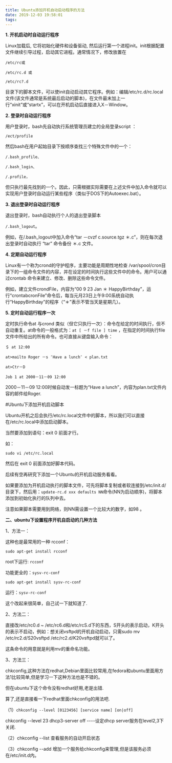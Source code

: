 ```yaml
---
title: Ubuntu添加开机自动启动程序的方法
date: 2019-12-03 19:58:01
tags:
---
```

**1. 开机启动时自动运行程序**

Linux加载后, 它将初始化硬件和设备驱动, 然后运行第一个进程init。init根据配置文件继续引导过程，启动其它进程。通常情况下，修改放置在

`/etc/rc或`

`/etc/rc.d 或`

`/etc/rc?.d`

目录下的脚本文件，可以使init自动启动其它程序。例如：编辑/etc/rc.d/rc.local 文件(该文件通常是系统最后启动的脚本)，在文件最末加上一行“xinit”或“startx”，可以在开机启动后直接进入X－Window。

**2. 登录时自动运行程序**

用户登录时，bash先自动执行系统管理员建立的全局登录script ：

`/ect/profile`

然后bash在用户起始目录下按顺序查找三个特殊文件中的一个：

`/.bash_profile、`

`/.bash_login、`

`/.profile，`

但只执行最先找到的一个。因此，只需根据实际需要在上述文件中加入命令就可以实现用户登录时自动运行某些程序（类似于DOS下的Autoexec.bat）。

**3. 退出登录时自动运行程序**

退出登录时，bash自动执行个人的退出登录脚本

`/.bash_logout`。

例如，在/.bash_logout中加入命令“tar －cvzf c.source.tgz ＊.c”，则在每次退出登录时自动执行 “tar” 命令备份 ＊.c 文件。

**4. 定期自动运行程序**

Linux有一个称为crond的守护程序，主要功能是周期性地检查 /var/spool/cron目录下的一组命令文件的内容，并在设定的时间执行这些文件中的命令。用户可以通过crontab 命令来建立、修改、删除这些命令文件。

例如，建立文件crondFile，内容为“00 9 23 Jan ＊ HappyBirthday”，运行“crontabcronFile”命令后，每当元月23日上午9:00系统自动执行“HappyBirthday”的程序（“＊”表示不管当天是星期几）。

**5. 定时自动运行程序一次**

定时执行命令at 与crond 类似（但它只执行一次）：命令在给定的时间执行，但不自动重复。at命令的一般格式为：`at [ －f file ] time` ，在指定的时间执行file文件中所给出的所有命令。也可直接从键盘输入命令：

`＄ at 12:00`

`at>mailto Roger －s ″Have a lunch″ < plan.txt`

`at>Ctr－D`

`Job 1 at 2000－11－09 12:00`

2000－11－09 12:00时候自动发一标题为“Have a lunch”，内容为plan.txt文件内容的邮件给Roger.





#Ubuntu下添加开机启动脚本

Ubuntu开机之后会执行/etc/rc.local文件中的脚本，所以我们可以直接在/etc/rc.local中添加启动脚本。

当然要添加到语句：exit 0 前面才行。

如：

`sudo vi /etc/rc.local`

然后在 exit 0 前面添加好脚本代码。

后续有空再研究下添加一个Ubuntu的开机启动服务看看。

如果要添加为开机启动执行的脚本文件，可先将脚本复制或者软连接到/etc/init.d/目录下，然后用：`update-rc.d xxx defaults NN`命令(NN为启动顺序)，将脚本添加到初始化执行的队列中去。

注意如果脚本需要用到网络，则NN需设置一个比较大的数字，如98 。





**二、ubuntu下设置程序开机自启动的几种方法**


1、方法一：

这种也是最常用的一种 rcconf：

`sudo apt-get install rcconf`

root下运行: `rcconf`



功能更全的：`sysv-rc-conf`

`sudo apt-get install sysv-rc-conf`

运行：`sysv-rc-conf`

这个改起来很简单，自己试一下就知道了.



2、方法二：

直接改/etc/rc0.d ~ /etc/rc6.d和/etc/rcS.d下的东西，S开头的表示启动，K开头的表示不启动，例如：想关闭vsftpd的开机自动启动，只需sudo mv /etc/rc2.d/S20vsftpd /etc/rc2.d/K20vsftpd就可以了。

这条命令的用意就是利用mv的重命名功能。



3、方法三：

chkconfig,这种方法在redhat,Debian里面比较常用,在fedora和ubuntu里面用方法1比较简单,但是学习一下这种方法也是不错的。

但在ubuntu下这个命令没有redhat好用,老是出错.

算了,还是直接看一下redhat里面chkconfig的用法吧.

（1）`chkconfig --level [0123456] [service name] [on|off]`

chkconfig --level 23 dhcp3-server off ----设定dhcp server服务在level2,3下关闭.

（2）chkconfig --list 查看服务的自动开启状态

（3）chkconfig --add 增加一个服务给chkconfig来管理,但是该服务必须在/etc/init.d内。
